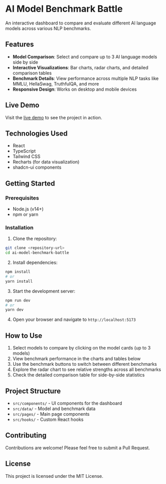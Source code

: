 
# AI Model Benchmark Battle

An interactive dashboard to compare and evaluate different AI language models across various NLP benchmarks.

## Features

- **Model Comparison**: Select and compare up to 3 AI language models side by side
- **Interactive Visualizations**: Bar charts, radar charts, and detailed comparison tables
- **Benchmark Details**: View performance across multiple NLP tasks like MMLU, HellaSwag, TruthfulQA, and more
- **Responsive Design**: Works on desktop and mobile devices

## Live Demo

Visit the [live demo](https://lovable.dev/projects/e26353d5-7bc4-494d-bd2a-e2cd5bc4e1fd) to see the project in action.

## Technologies Used

- React
- TypeScript
- Tailwind CSS
- Recharts (for data visualization)
- shadcn-ui components

## Getting Started

### Prerequisites

- Node.js (v14+)
- npm or yarn

### Installation

1. Clone the repository:
```sh
git clone <repository-url>
cd ai-model-benchmark-battle
```

2. Install dependencies:
```sh
npm install
# or
yarn install
```

3. Start the development server:
```sh
npm run dev
# or
yarn dev
```

4. Open your browser and navigate to `http://localhost:5173`

## How to Use

1. Select models to compare by clicking on the model cards (up to 3 models)
2. View benchmark performance in the charts and tables below
3. Use the benchmark buttons to switch between different benchmarks
4. Explore the radar chart to see relative strengths across all benchmarks
5. Check the detailed comparison table for side-by-side statistics

## Project Structure

- `src/components/` - UI components for the dashboard
- `src/data/` - Model and benchmark data
- `src/pages/` - Main page components
- `src/hooks/` - Custom React hooks

## Contributing

Contributions are welcome! Please feel free to submit a Pull Request.

## License

This project is licensed under the MIT License.
